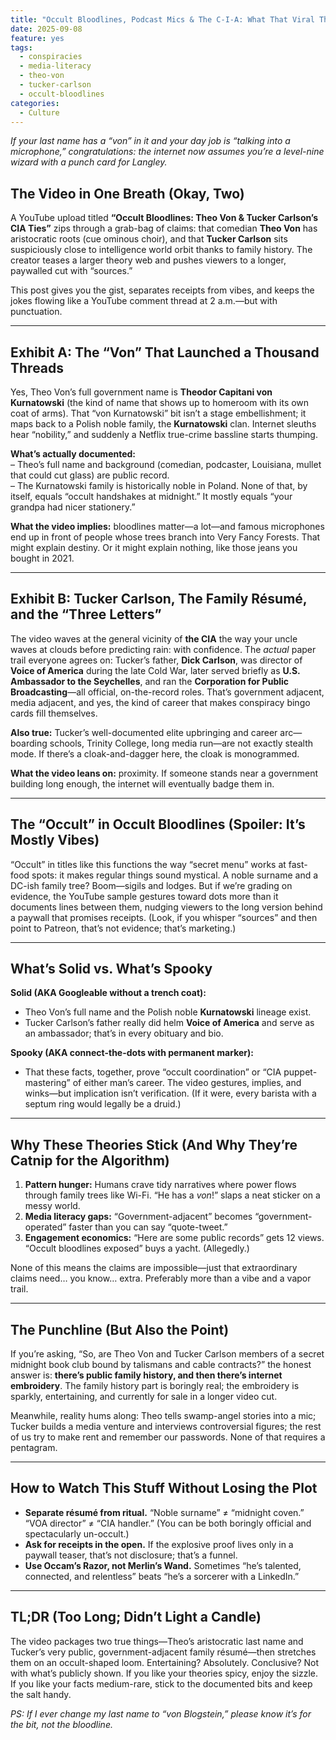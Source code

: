```yaml
---
title: "Occult Bloodlines, Podcast Mics & The C-I-A: What That Viral Theo Von/Tucker Carlson Video Actually Claims"
date: 2025-09-08
feature: yes
tags:
  - conspiracies
  - media-literacy
  - theo-von
  - tucker-carlson
  - occult-bloodlines
categories:
  - Culture
---
```


*If your last name has a “von” in it and your day job is “talking into a microphone,” congratulations: the internet now assumes you’re a level-nine wizard with a punch card for Langley.*

## The Video in One Breath (Okay, Two)

A YouTube upload titled **“Occult Bloodlines: Theo Von & Tucker Carlson’s CIA Ties”** zips through a grab-bag of claims: that comedian **Theo Von** has aristocratic roots (cue ominous choir), and that **Tucker Carlson** sits suspiciously close to intelligence world orbit thanks to family history. The creator teases a larger theory web and pushes viewers to a longer, paywalled cut with “sources.”

This post gives you the gist, separates receipts from vibes, and keeps the jokes flowing like a YouTube comment thread at 2 a.m.—but with punctuation.

---

## Exhibit A: The “Von” That Launched a Thousand Threads

Yes, Theo Von’s full government name is **Theodor Capitani von Kurnatowski** (the kind of name that shows up to homeroom with its own coat of arms). That “von Kurnatowski” bit isn’t a stage embellishment; it maps back to a Polish noble family, the **Kurnatowski** clan. Internet sleuths hear “nobility,” and suddenly a Netflix true-crime bassline starts thumping.

**What’s actually documented:**  
– Theo’s full name and background (comedian, podcaster, Louisiana, mullet that could cut glass) are public record.  
– The Kurnatowski family is historically noble in Poland. None of that, by itself, equals “occult handshakes at midnight.” It mostly equals “your grandpa had nicer stationery.”

**What the video implies:** bloodlines matter—a lot—and famous microphones end up in front of people whose trees branch into Very Fancy Forests. That might explain destiny. Or it might explain nothing, like those jeans you bought in 2021.

---

## Exhibit B: Tucker Carlson, The Family Résumé, and the “Three Letters”

The video waves at the general vicinity of **the CIA** the way your uncle waves at clouds before predicting rain: with confidence. The *actual* paper trail everyone agrees on: Tucker’s father, **Dick Carlson**, was director of **Voice of America** during the late Cold War, later served briefly as **U.S. Ambassador to the Seychelles**, and ran the **Corporation for Public Broadcasting**—all official, on-the-record roles. That’s government adjacent, media adjacent, and yes, the kind of career that makes conspiracy bingo cards fill themselves.

**Also true:** Tucker’s well-documented elite upbringing and career arc—boarding schools, Trinity College, long media run—are not exactly stealth mode. If there’s a cloak-and-dagger here, the cloak is monogrammed.

**What the video leans on:** proximity. If someone stands near a government building long enough, the internet will eventually badge them in.

---

## The “Occult” in Occult Bloodlines (Spoiler: It’s Mostly Vibes)

“Occult” in titles like this functions the way “secret menu” works at fast-food spots: it makes regular things sound mystical. A noble surname and a DC-ish family tree? Boom—sigils and lodges. But if we’re grading on evidence, the YouTube sample gestures toward dots more than it documents lines between them, nudging viewers to the long version behind a paywall that promises receipts. (Look, if you whisper “sources” and then point to Patreon, that’s not evidence; that’s marketing.)

---

## What’s Solid vs. What’s Spooky

**Solid (AKA Googleable without a trench coat):**  
- Theo Von’s full name and the Polish noble **Kurnatowski** lineage exist.  
- Tucker Carlson’s father really did helm **Voice of America** and serve as an ambassador; that’s in every obituary and bio.

**Spooky (AKA connect-the-dots with permanent marker):**  
- That these facts, together, prove “occult coordination” or “CIA puppet-mastering” of either man’s career. The video gestures, implies, and winks—but implication isn’t verification. (If it were, every barista with a septum ring would legally be a druid.)

---

## Why These Theories Stick (And Why They’re Catnip for the Algorithm)

1) **Pattern hunger:** Humans crave tidy narratives where power flows through family trees like Wi-Fi. “He has a *von*!” slaps a neat sticker on a messy world.  
2) **Media literacy gaps:** “Government-adjacent” becomes “government-operated” faster than you can say “quote-tweet.”  
3) **Engagement economics:** “Here are some public records” gets 12 views. “Occult bloodlines exposed” buys a yacht. (Allegedly.)

None of this means the claims are impossible—just that extraordinary claims need… you know… extra. Preferably more than a vibe and a vapor trail.

---

## The Punchline (But Also the Point)

If you’re asking, “So, are Theo Von and Tucker Carlson members of a secret midnight book club bound by talismans and cable contracts?” the honest answer is: **there’s public family history, and then there’s internet embroidery**. The family history part is boringly real; the embroidery is sparkly, entertaining, and currently for sale in a longer video cut.

Meanwhile, reality hums along: Theo tells swamp-angel stories into a mic; Tucker builds a media venture and interviews controversial figures; the rest of us try to make rent and remember our passwords. None of that requires a pentagram.

---

## How to Watch This Stuff Without Losing the Plot

- **Separate résumé from ritual.** “Noble surname” ≠ “midnight coven.” “VOA director” ≠ “CIA handler.” (You can be both boringly official and spectacularly un-occult.)  
- **Ask for receipts in the open.** If the explosive proof lives only in a paywall teaser, that’s not disclosure; that’s a funnel.  
- **Use Occam’s Razor, not Merlin’s Wand.** Sometimes “he’s talented, connected, and relentless” beats “he’s a sorcerer with a LinkedIn.”

---

## TL;DR (Too Long; Didn’t Light a Candle)

The video packages two true things—Theo’s aristocratic last name and Tucker’s very public, government-adjacent family résumé—then stretches them on an occult-shaped loom. Entertaining? Absolutely. Conclusive? Not with what’s publicly shown. If you like your theories spicy, enjoy the sizzle. If you like your facts medium-rare, stick to the documented bits and keep the salt handy.

*PS: If I ever change my last name to “von Blogstein,” please know it’s for the bit, not the bloodline.*
